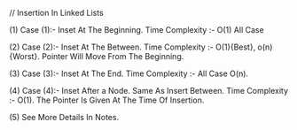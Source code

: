 // Insertion In Linked Lists

(1) Case (1):- Inset At The Beginning. Time Complexity :- O(1) All Case

(2) Case (2):- Inset At The Between. Time Complexity :- O(1){Best}, o(n){Worst}. Pointer Will Move From The Beginning. 

(3) Case (3):- Inset At The End. Time Complexity :- All Case O(n). 

(4) Case (4):- Inset After a Node. Same As Insert Between. Time Complexity :- O(1). The Pointer Is Given At The Time Of Insertion. 

(5) See More Details In Notes. 

